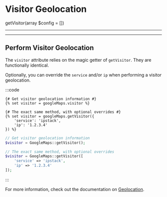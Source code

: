 # Visitor Geolocation

getVisitor(array $config = [])


---
---




## Perform Visitor Geolocation

The `visitor` attribute relies on the magic getter of `getVisitor`. They are functionally identical.

Optionally, you can override the `service` and/or `ip` when performing a visitor geolocation.

:::code
```twig
{# Get visitor geolocation information #}
{% set visitor = googleMaps.visitor %}

{# The exact same method, with optional overrides #}
{% set visitor = googleMaps.getVisitor({
    'service': 'ipstack',
    'ip': '1.2.3.4'
}) %}
```
```php
// Get visitor geolocation information
$visitor = GoogleMaps::getVisitor();

// The exact same method, with optional overrides
$visitor = GoogleMaps::getVisitor([
    'service' => 'ipstack',
    'ip' => '1.2.3.4'
]);
```
:::

For more information, check out the documentation on [Geolocation](/geolocation/).
